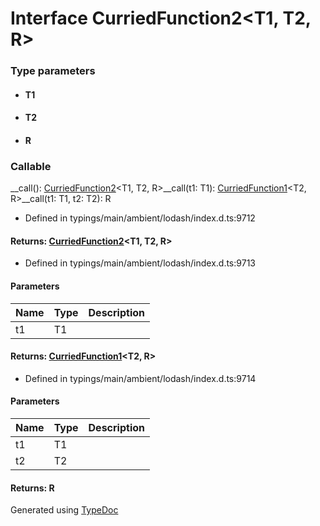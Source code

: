 # Interface CurriedFunction2<T1, T2, R>


### Type parameters

* #### T1
* #### T2
* #### R

### Callable
__call(): [CurriedFunction2](_typings_main_ambient_lodash_index_d_._.curriedfunction2.md)<T1, T2, R>__call(t1: T1): [CurriedFunction1](_typings_main_ambient_lodash_index_d_._.curriedfunction1.md)<T2, R>__call(t1: T1, t2: T2): R
  
* Defined in typings/main/ambient/lodash/index.d.ts:9712

#### Returns: [CurriedFunction2](_typings_main_ambient_lodash_index_d_._.curriedfunction2.md)<T1, T2, R>
  
* Defined in typings/main/ambient/lodash/index.d.ts:9713


#### Parameters

| Name | Type | Description |
| ---- | ---- | ---- |
| t1 | T1|  |

#### Returns: [CurriedFunction1](_typings_main_ambient_lodash_index_d_._.curriedfunction1.md)<T2, R>
  
* Defined in typings/main/ambient/lodash/index.d.ts:9714


#### Parameters

| Name | Type | Description |
| ---- | ---- | ---- |
| t1 | T1|  |
| t2 | T2|  |

#### Returns: R



Generated using [TypeDoc](http://typedoc.io)
